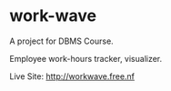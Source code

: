# work-wave

A project for DBMS Course.

Employee work-hours tracker, visualizer.

Live Site: http://workwave.free.nf
